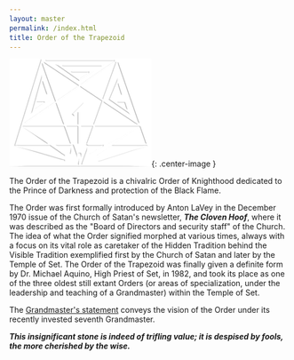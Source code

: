 ```yaml
---
layout: master
permalink: /index.html
title: Order of the Trapezoid
---
```

![Order seal](../images/otr-large.png){: .center-image }

The Order of the Trapezoid is a chivalric Order of Knighthood dedicated to the Prince of Darkness and protection of the Black Flame.

The Order was first formally introduced by Anton LaVey in the December 1970 issue of the Church of Satan's newsletter, _**The Cloven Hoof**_, where it was described as the "Board of Directors and security staff" of the Church. The idea of what the Order signified morphed at various times, always with a focus on its vital role as caretaker of the Hidden Tradition behind the Visible Tradition exemplified first by the Church of Satan and later by the Temple of Set. The Order of the Trapezoid was finally given a definite form by Dr. Michael Aquino, High Priest of Set, in 1982, and took its place as one of the three oldest still extant Orders (or areas of specialization, under the leadership and teaching of a Grandmaster) within the Temple of Set.

The [Grandmaster's statement](/mission/grandmaster.html) conveys the vision of the Order under its recently invested seventh Grandmaster.

_**This insignificant stone is indeed of trifling value; it is despised by fools, the more cherished by the wise.**_
